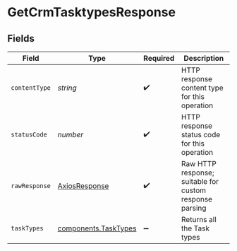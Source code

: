 # GetCrmTasktypesResponse


## Fields

| Field                                                        | Type                                                         | Required                                                     | Description                                                  |
| ------------------------------------------------------------ | ------------------------------------------------------------ | ------------------------------------------------------------ | ------------------------------------------------------------ |
| `contentType`                                                | *string*                                                     | :heavy_check_mark:                                           | HTTP response content type for this operation                |
| `statusCode`                                                 | *number*                                                     | :heavy_check_mark:                                           | HTTP response status code for this operation                 |
| `rawResponse`                                                | [AxiosResponse](https://axios-http.com/docs/res_schema)      | :heavy_check_mark:                                           | Raw HTTP response; suitable for custom response parsing      |
| `taskTypes`                                                  | [components.TaskTypes](../../models/components/tasktypes.md) | :heavy_minus_sign:                                           | Returns all the Task types                                   |
